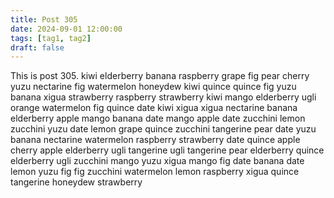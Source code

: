 ```yaml
---
title: Post 305
date: 2024-09-01 12:00:00
tags: [tag1, tag2]
draft: false
---
```

This is post 305.
kiwi
elderberry
banana
raspberry
grape
fig
pear
cherry
yuzu
nectarine
fig
watermelon
honeydew
kiwi
quince
quince
fig
yuzu
banana
xigua
strawberry
raspberry
strawberry
kiwi
mango
elderberry
ugli
orange
watermelon
fig
quince
date
kiwi
xigua
xigua
nectarine
banana
elderberry
apple
mango
banana
date
mango
apple
date
zucchini
lemon
zucchini
yuzu
date
lemon
grape
quince
zucchini
tangerine
pear
date
yuzu
banana
nectarine
watermelon
raspberry
strawberry
date
quince
apple
cherry
apple
elderberry
ugli
tangerine
ugli
tangerine
pear
elderberry
quince
elderberry
ugli
zucchini
mango
yuzu
xigua
mango
fig
date
banana
date
lemon
yuzu
fig
fig
zucchini
watermelon
lemon
raspberry
xigua
quince
tangerine
honeydew
strawberry
